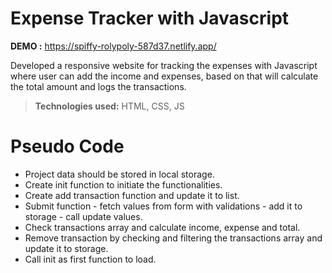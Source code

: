 # Expense Tracker with Javascript

**DEMO :** https://spiffy-rolypoly-587d37.netlify.app/

Developed a responsive website for tracking the expenses with Javascript where user can add the income and expenses, based on that will calculate the total amount and logs the transactions.

> **Technologies used:** HTML, CSS, JS

# Pseudo Code

 - Project data should be stored in local storage.
 - Create init function to initiate the functionalities.
 - Create add transaction function and update it to list.
 - Submit function - fetch values from form with validations - add it to storage - call update values.
 - Check transactions array and calculate income, expense and total.
 - Remove transaction by checking and filtering the transactions array and update it to storage.
 - Call init as first function to load.